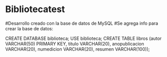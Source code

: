 # Bibliotecatest

#Desarrollo creado con la base de datos de MySQL
#Se agrega info para crear la base de datos:

CREATE DATABASE biblioteca;
USE biblioteca;
CREATE TABLE libros (autor VARCHAR(50)  PRIMARY KEY, titulo VARCHAR(20), anopublicacion VARCHAR(20), numedicion VARCHAR(20),  resumen VARCHAR(100));
